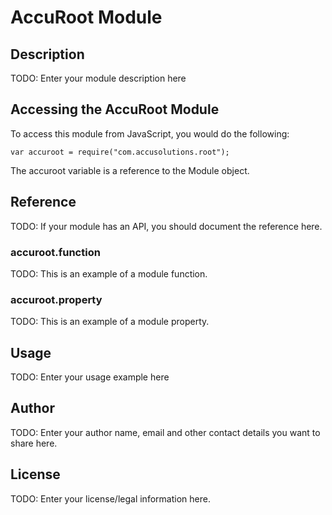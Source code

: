 # AccuRoot Module

## Description

TODO: Enter your module description here

## Accessing the AccuRoot Module

To access this module from JavaScript, you would do the following:

    var accuroot = require("com.accusolutions.root");

The accuroot variable is a reference to the Module object.

## Reference

TODO: If your module has an API, you should document
the reference here.

### accuroot.function

TODO: This is an example of a module function.

### accuroot.property

TODO: This is an example of a module property.

## Usage

TODO: Enter your usage example here

## Author

TODO: Enter your author name, email and other contact
details you want to share here.

## License

TODO: Enter your license/legal information here.
